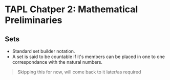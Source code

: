 # TAPL Chatper 2: Mathematical Preliminaries

## Sets

- Standard set builder notation.
- A set is said to be countable if it's members can be placed in one to one
  correspondance with the natural numbers.

> Skipping this for now, will come back to it later/as required

